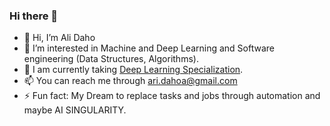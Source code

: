 ### Hi there 👋
- 👋 Hi, I’m Ali Daho
- 👀 I’m interested in Machine and Deep Learning and Software engineering (Data Structures, Algorithms).
- 🌱 I am currently taking <a href="https://www.coursera.org/specializations/deep-learning?">Deep Learning Specialization</a>.
- 📫 You can reach me through <a href="mailto:ari.dahoa@gmail.com">ari.dahoa@gmail.com</a>
- ⚡ Fun fact: My Dream to replace tasks and jobs through automation and maybe AI SINGULARITY.

<!--
**ldbtech/ldbtech** is a ✨ _special_ ✨ repository because its `README.md` (this file) appears on your GitHub profile.
